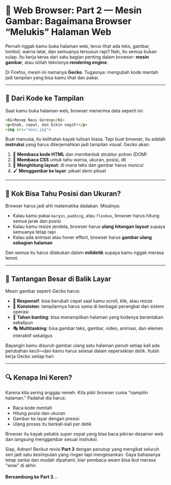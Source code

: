 # 🎨 Web Browser: Part 2 — Mesin Gambar: Bagaimana Browser “Melukis” Halaman Web

Pernah nggak kamu buka halaman web, terus lihat ada teks, gambar, tombol, warna latar, dan semuanya tersusun rapi? Nah, itu semua bukan sulap. Itu kerja keras dari satu bagian penting dalam browser: **mesin gambar**, atau istilah teknisnya **rendering engine**.

Di Firefox, mesin ini namanya **Gecko**. Tugasnya: mengubah kode mentah jadi tampilan yang bisa kamu lihat dan pakai.

---

## 📜 Dari Kode ke Tampilan

Saat kamu buka halaman web, browser menerima data seperti ini:

```html
<h1>Resep Nasi Goreng</h1>
<p>Enak, cepat, dan bikin nagih!</p>
<img src="nasi.jpg">
```

Buat manusia, itu kelihatan kayak tulisan biasa. Tapi buat browser, itu adalah **instruksi** yang harus diterjemahkan jadi tampilan visual. Gecko akan:

1. 📖 **Membaca kode HTML** dan membentuk struktur pohon (DOM)
2. 🎨 **Membaca CSS** untuk tahu warna, ukuran, posisi, dll
3. 🧮 **Menghitung layout**: di mana teks dan gambar harus muncul
4. 🖌️ **Menggambar ke layar**: piksel demi piksel

---

## 🧠 Kok Bisa Tahu Posisi dan Ukuran?

Browser harus jadi ahli matematika dadakan. Misalnya:

- Kalau kamu pakai `margin`, `padding`, atau `flexbox`, browser harus hitung semua jarak dan posisi
- Kalau kamu resize jendela, browser harus **ulang hitungan layout** supaya semuanya tetap rapi
- Kalau ada animasi atau hover effect, browser harus **gambar ulang sebagian halaman**

Dan semua itu harus dilakukan dalam **milidetik** supaya kamu nggak merasa lemot.

---

## 🧩 Tantangan Besar di Balik Layar

Mesin gambar seperti Gecko harus:

- 🔄 **Responsif**: bisa berubah cepat saat kamu scroll, klik, atau resize
- 🧪 **Konsisten**: tampilannya harus sama di berbagai perangkat dan sistem operasi
- 🧱 **Tahan banting**: bisa menampilkan halaman yang kodenya berantakan sekalipun
- 🎭 **Multitasking**: bisa gambar teks, gambar, video, animasi, dan elemen interaktif sekaligus

Bayangin kamu disuruh gambar ulang satu halaman penuh setiap kali ada perubahan kecil—dan kamu harus selesai dalam sepersekian detik. Itulah kerja Gecko setiap hari.

---

## 🔍 Kenapa Ini Keren?

Karena kita sering anggap remeh. Kita pikir browser cuma “nampilin halaman.” Padahal dia harus:

- Baca kode mentah
- Hitung posisi dan ukuran
- Gambar ke layar dengan presisi
- Ulang proses itu berkali-kali per detik

Browser itu kayak pelukis super cepat yang bisa baca pikiran desainer web dan langsung menggambar sesuai instruksi.

Siap, Adnan! Berikut revisi **Part 3** dengan penutup yang mengikat seluruh seri jadi satu kesimpulan yang ringan tapi mengesankan. Gaya bahasanya tetap santai dan mudah dipahami, biar pembaca awam bisa ikut merasa “wow” di akhir.

#### Bersambung ke Part 3...
